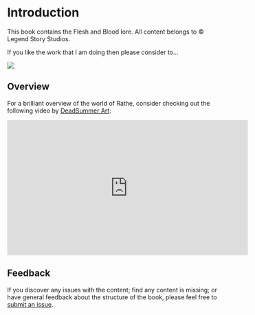 # Introduction

This book contains the Flesh and Blood lore. All content belongs to © Legend Story Studios.

If you like the work that I am doing then please consider to...

<a href="https://www.buymeacoffee.com/nathaneastwood"><img src="https://img.buymeacoffee.com/button-api/?text=Buy me a beer&emoji=🍺&slug=nathaneastwood&button_colour=ef60a3&font_colour=000000&font_family=Inter&outline_colour=000000&coffee_colour=FFDD00" /></a>

## Overview

For a brilliant overview of the world of Rathe, consider checking out the following video by [DeadSummer Art](https://twitter.com/DeadSummerArt?s=20):

<iframe width="560" height="315" src="https://www.youtube.com/embed/J-3I92wt7Ys" title="YouTube video player" frameborder="0" allow="accelerometer; autoplay; clipboard-write; encrypted-media; gyroscope; picture-in-picture; web-share" allowfullscreen></iframe>

## Feedback

If you discover any issues with the content; find any content is missing; or have general feedback about the structure of the book, please feel free to [submit an issue](https://github.com/nathaneastwood/fablore/issues).
